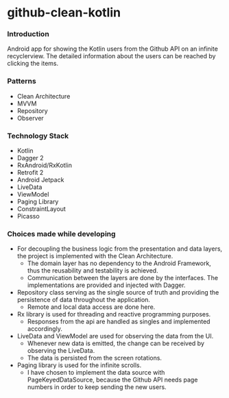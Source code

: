 # github-clean-kotlin

<h3>Introduction</h3>

Android app for showing the Kotlin users from the Github API on an infinite recyclerview. The detailed information about the users can be reached by clicking the items.

<h3>Patterns</h3>

* Clean Architecture
* MVVM
* Repository
* Observer

<h3>Technology Stack</h3>

* Kotlin
* Dagger 2
* RxAndroid/RxKotlin
* Retrofit 2
* Android Jetpack
* LiveData
* ViewModel
* Paging Library
* ConstraintLayout
* Picasso

<h3>Choices made while developing</h3>

* For decoupling the business logic from the presentation and data layers, the project is implemented with the Clean Architecture.
  - The domain layer has no dependency to the Android Framework, thus the reusability and testability is achieved.
  - Communication between the layers are done by the interfaces. The implementations are provided and injected with Dagger.
* Repository class serving as the single source of truth and providing the persistence of data throughout the application.
  - Remote and local data access are done here.
* Rx library is used for threading and reactive programming purposes.
  - Responses from the api are handled as singles and implemented accordingly.
* LiveData and ViewModel are used for observing the data from the UI.
  - Whenever new data is emitted, the change can be received by observing the LiveData.
  - The data is persisted from the screen rotations.
* Paging library is used for the infinite scrolls.
  - I have chosen to implement the data source with PageKeyedDataSource, because the Github API needs page numbers in order to keep sending the new users.
